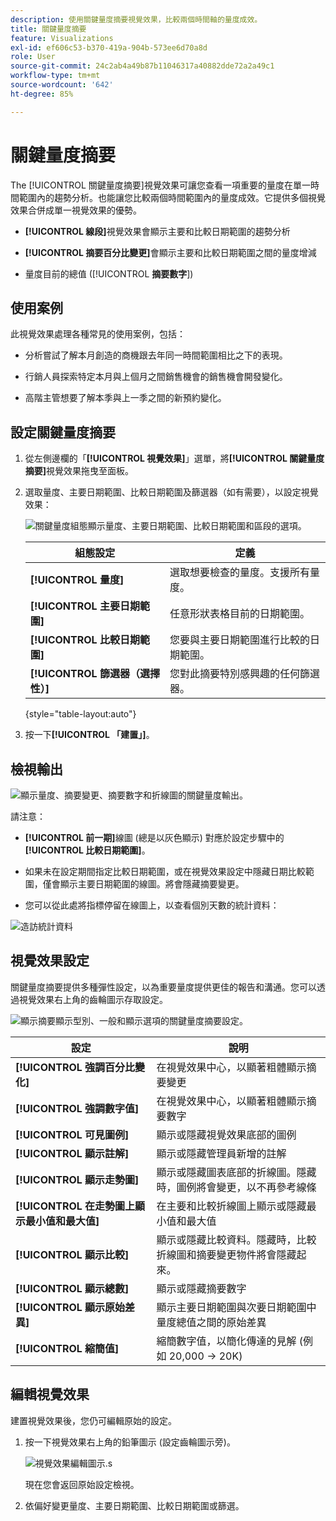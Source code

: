 ```yaml
---
description: 使用關鍵量度摘要視覺效果，比較兩個時間軸的量度成效。
title: 關鍵量度摘要
feature: Visualizations
exl-id: ef606c53-b370-419a-904b-573ee6d70a8d
role: User
source-git-commit: 24c2ab4a49b87b11046317a40882dde72a2a49c1
workflow-type: tm+mt
source-wordcount: '642'
ht-degree: 85%

---
```


# 關鍵量度摘要

The [!UICONTROL 關鍵量度摘要]視覺效果可讓您查看一項重要的量度在單一時間範圍內的趨勢分析。也能讓您比較兩個時間範圍內的量度成效。它提供多個視覺效果合併成單一視覺效果的優勢。

* **[!UICONTROL 線段]**&#x200B;視覺效果會顯示主要和比較日期範圍的趨勢分析

* **[!UICONTROL 摘要百分比變更]**&#x200B;會顯示主要和比較日期範圍之間的量度增減

* 量度目前的總值 ([!UICONTROL **摘要數字**])

## 使用案例

此視覺效果處理各種常見的使用案例，包括：

* 分析嘗試了解本月創造的商機跟去年同一時間範圍相比之下的表現。

* 行銷人員探索特定本月與上個月之間銷售機會的銷售機會開發變化。

* 高階主管想要了解本季與上一季之間的新預約變化。

## 設定關鍵量度摘要

1. 從左側邊欄的「**[!UICONTROL 視覺效果]**」選單，將&#x200B;**[!UICONTROL 關鍵量度摘要]**&#x200B;視覺效果拖曳至面板。

1. 選取量度、主要日期範圍、比較日期範圍及篩選器（如有需要），以設定視覺效果：

   ![關鍵量度組態顯示量度、主要日期範圍、比較日期範圍和區段的選項。](assets/key-metric-config.png)

   | 組態設定 | 定義 |
   | --- | --- |
   | **[!UICONTROL 量度]** | 選取想要檢查的量度。支援所有量度。 |
   | **[!UICONTROL 主要日期範圍]** | 任意形狀表格目前的日期範圍。 |
   | **[!UICONTROL 比較日期範圍]** | 您要與主要日期範圍進行比較的日期範圍。 |
   | **[!UICONTROL 篩選器（選擇性）]** | 您對此摘要特別感興趣的任何篩選器。 |

   {style="table-layout:auto"}

1. 按一下&#x200B;**[!UICONTROL 「建置」]**。

<!--## How the Key Metric Summary visualization handles the comparison date range

(This will probably release in January. Per Jaden Howell)

* If the primary date range is set to the panel date range, there are 2-6 options that are considered 'relative' to the primary date range. These usually include the previous period (same amount of time immediately proceeding the primary date range), and 52 weeks prior to that date range.

* If the comparison date range is set to one of the 'relative' options, upon updating the primary date range, the comparison date range updates to the period immediate preceding the panel date range.

* If your comparison date range is *not* set to a 'relative' option, then updating the panel date range changes your primary date range, but has no effect on the comparison date range.

**Example 1**

Primary date range is set to the panel's date range: 'Yesterday'
Comparison date range is set to a relative date range, one of: 'Previous day', 'Same day last week', 'Same day 4 weeks prior', 'Same day last month', 'Same day last year', or 'Same day 52 weeks prior'.
When I change the panel's date range to 'This month', the comparison date range will update to 'Previous month'.

**Example 2**
 
Primary date range is set to the panel's date range: 'Yesterday'
Comparison date range is set to a non-relative date range, such as 'Feb 2nd, 2022', 'Highest sales day', 'Last week', etc. 

>[!NOTE]
>
>Last week is relative to the day the project is opened on, but it is not based on the panel's date range of 'Yesterday'. In other cases, such as if the panel's date range was 'This week', it may be relative.

When you change the panel's date range to '4 days ago', the comparison date range remains at the previous selection. -->

## 檢視輸出

![顯示量度、摘要變更、摘要數字和折線圖的關鍵量度輸出。](assets/key-metric-output.png)

請注意：

* **[!UICONTROL 前一期]**&#x200B;線圖 (總是以灰色顯示) 對應於設定步驟中的&#x200B;**[!UICONTROL 比較日期範圍]**。

* 如果未在設定期間指定比較日期範圍，或在視覺效果設定中隱藏日期比較範圍，僅會顯示主要日期範圍的線圖。將會隱藏摘要變更。

* 您可以從此處將指標停留在線圖上，以查看個別天數的統計資料：

![造訪統計資料](assets/key-metric-output2.png)

## 視覺效果設定

關鍵量度摘要提供多種彈性設定，以為重要量度提供更佳的報告和溝通。您可以透過視覺效果右上角的齒輪圖示存取設定。

![顯示摘要顯示型別、一般和顯示選項的關鍵量度摘要設定。](assets/key-metric-settings.png)

| 設定 | 說明 |
| --- | --- |
| **[!UICONTROL 強調百分比變化]** | 在視覺效果中心，以顯著粗體顯示摘要變更 |
| **[!UICONTROL 強調數字值]** | 在視覺效果中心，以顯著粗體顯示摘要數字 |
| **[!UICONTROL 可見圖例]** | 顯示或隱藏視覺效果底部的圖例 |
| **[!UICONTROL 顯示註解]** | 顯示或隱藏管理員新增的註解 |
| **[!UICONTROL 顯示走勢圖]** | 顯示或隱藏圖表底部的折線圖。隱藏時，圖例將會變更，以不再參考線條 |
| **[!UICONTROL 在走勢圖上顯示最小值和最大值]** | 在主要和比較折線圖上顯示或隱藏最小值和最大值 |
| **[!UICONTROL 顯示比較]** | 顯示或隱藏比較資料。隱藏時，比較折線圖和摘要變更物件將會隱藏起來。 |
| **[!UICONTROL 顯示總數]** | 顯示或隱藏摘要數字 |
| **[!UICONTROL 顯示原始差異]** | 顯示主要日期範圍與次要日期範圍中量度總值之間的原始差異 |
| **[!UICONTROL 縮簡值]** | 縮簡數字值，以簡化傳達的見解 (例如 20,000 -> 20K) |

## 編輯視覺效果

建置視覺效果後，您仍可編輯原始的設定。

1. 按一下視覺效果右上角的鉛筆圖示 (設定齒輪圖示旁)。

   ![視覺效果編輯圖示.s](assets/edit-icon.png)

   現在您會返回原始設定檢視。

1. 依偏好變更量度、主要日期範圍、比較日期範圍或篩選。

